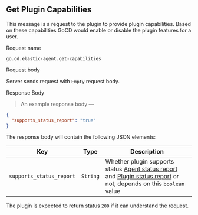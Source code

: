 ## Get Plugin Capabilities

This message is a request to the plugin to provide plugin capabilities. Based on these capabilities GoCD would enable or disable the plugin features for a user.

<p class='request-name-heading'>Request name</p>

`go.cd.elastic-agent.get-capabilities`

<p class='request-body-heading'>Request body</p>

Server sends request with `Empty` request body.

<p class='response-code-heading'>Response Body</p>

> An example response body —

```json
{
  "supports_status_report": "true"
}
```

The response body will contain the following JSON elements:

<p class='attributes-table-follows'></p>

| Key                      | Type      | Description                                                                             |
|--------------------------|-----------|-----------------------------------------------------------------------------------------|
| `supports_status_report` | `String`  |  Whether plugin supports status [Agent status report](#agent-status-report) and [Plugin status report](#plugin-status-report) or not, depends on this `boolean` value |


The plugin is expected to return status `200` if it can understand the request.
